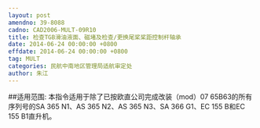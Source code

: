 ```yaml
---
layout: post
amendno: 39-8088
cadno: CAD2006-MULT-09R10
title: 检查TGB滑油液面、磁堵及检查/更换尾桨桨距控制杆轴承
date: 2014-06-24 00:00:00 +0800
effdate: 2014-06-24 00:00:00 +0800
tag: MULT
categories: 民航中南地区管理局适航审定处
author: 朱江
---
```


##适用范围:
本指令适用于除了已按欧直公司完成改装（mod）07 65B63的所有序列号的SA 365 N1、AS 365 N2、AS 365 N3、SA 366 G1、EC 155 B和EC 155 B1直升机。

